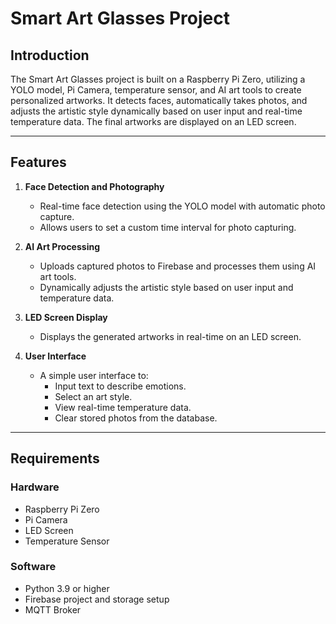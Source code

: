 # Smart Art Glasses Project

## Introduction

The Smart Art Glasses project is built on a Raspberry Pi Zero, utilizing a YOLO model, Pi Camera, temperature sensor, and AI art tools to create personalized artworks. It detects faces, automatically takes photos, and adjusts the artistic style dynamically based on user input and real-time temperature data. The final artworks are displayed on an LED screen.

---

## Features

1. **Face Detection and Photography**  
   - Real-time face detection using the YOLO model with automatic photo capture.  
   - Allows users to set a custom time interval for photo capturing.

2. **AI Art Processing**  
   - Uploads captured photos to Firebase and processes them using AI art tools.  
   - Dynamically adjusts the artistic style based on user input and temperature data.

3. **LED Screen Display**  
   - Displays the generated artworks in real-time on an LED screen.

4. **User Interface**  
   - A simple user interface to:  
     - Input text to describe emotions.  
     - Select an art style.  
     - View real-time temperature data.  
     - Clear stored photos from the database.

---

## Requirements

### Hardware
- Raspberry Pi Zero
- Pi Camera
- LED Screen
- Temperature Sensor

### Software
- Python 3.9 or higher
- Firebase project and storage setup
- MQTT Broker

